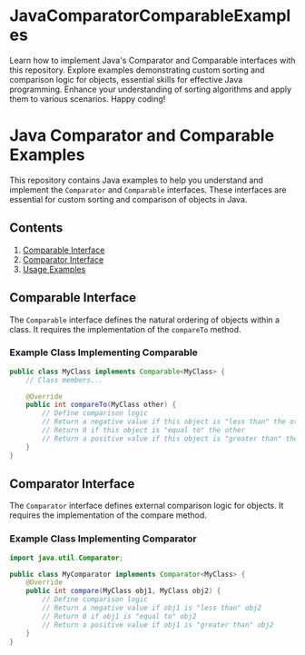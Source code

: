 # JavaComparatorComparableExamples
Learn how to implement Java's Comparator and Comparable interfaces with this repository. Explore examples demonstrating custom sorting and comparison logic for objects, essential skills for effective Java programming. Enhance your understanding of sorting algorithms and apply them to various scenarios. Happy coding!

# Java Comparator and Comparable Examples

This repository contains Java examples to help you understand and implement the `Comparator` and `Comparable` interfaces. These interfaces are essential for custom sorting and comparison of objects in Java.

## Contents

1. [Comparable Interface](#comparable-interface)
2. [Comparator Interface](#comparator-interface)
3. [Usage Examples](#usage-examples)

## Comparable Interface

The `Comparable` interface defines the natural ordering of objects within a class. It requires the implementation of the `compareTo` method.

### Example Class Implementing Comparable

```java
public class MyClass implements Comparable<MyClass> {
    // Class members...

    @Override
    public int compareTo(MyClass other) {
        // Define comparison logic
        // Return a negative value if this object is "less than" the other
        // Return 0 if this object is "equal to" the other
        // Return a positive value if this object is "greater than" the other
    }
}
```

## Comparator Interface

The `Comparator` interface defines external comparison logic for objects. It requires the implementation of the compare method.

### Example Class Implementing Comparator

```java
import java.util.Comparator;

public class MyComparator implements Comparator<MyClass> {
    @Override
    public int compare(MyClass obj1, MyClass obj2) {
        // Define comparison logic
        // Return a negative value if obj1 is "less than" obj2
        // Return 0 if obj1 is "equal to" obj2
        // Return a positive value if obj1 is "greater than" obj2
    }
}
```
